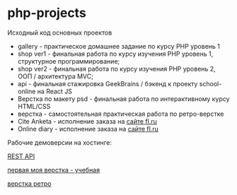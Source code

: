 # php-projects
Исходный код основных проектов

* gallery - практическое домашнее задание по курсу PHP уровень 1
* shop ver1 - финальная работа по курсу изучения PHP уровень 1, структурное программирование;
* shop ver2 - финальная работа по курсу изучения PHP уровень 2, ООП / архитектура MVC;
* api - финальная стажировка GeekBrains / бэкенд к проекту school-online на React JS
* Верстка по макету psd - финальная работа по интерактивному курсу HTML/CSS
* верстка - самостоятельная практическая работа по ретро-верстке
* Cite Anketa - исполнение заказа на [сайте fl.ru](https://www.fl.ru/users/mileshkopetr25/portfolio/) 
* Online diary - исполнение заказа на [сайте fl.ru](https://www.fl.ru/users/mileshkopetr25/portfolio/) 

Рабочие демоверсии на хостинге:

[REST API](https://api-data.webpeternet.com/readme.html)

[первая моя верстка - учебная](http://interior.webpeternet.com/)

[верстка ретро](http://pegasus-adpt.webpeternet.com/)

